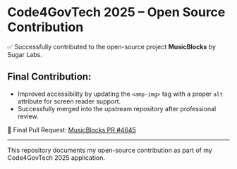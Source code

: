 # Code4GovTech 2025 – Open Source Contribution

✅ Successfully contributed to the open-source project **MusicBlocks** by Sugar Labs.

## Final Contribution:
- Improved accessibility by updating the `<amp-img>` tag with a proper `alt` attribute for screen reader support.
- Successfully merged into the upstream repository after professional review.

🔗 Final Pull Request: [MusicBlocks PR #4645](https://github.com/sugarlabs/musicblocks/pull/4645)


---

This repository documents my open-source contribution as part of my Code4GovTech 2025 application.

